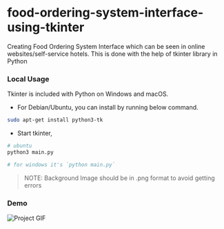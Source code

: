 # food-ordering-system-interface-using-tkinter

Creating Food Ordering System Interface which can be seen in online websites/self-service hotels. This is done with the help of tkinter library in Python

### Local Usage

Tkinter is included with Python on Windows and macOS.

- For Debian/Ubuntu, you can install by running below command.

```bash
sudo apt-get install python3-tk
```

- Start tkinter,

```bash
# ubuntu
python3 main.py

# for windows it's `python main.py`
```

> NOTE: Background Image should be in .png format to avoid getting errors

### Demo

![Project GIF](./sample.gif)
